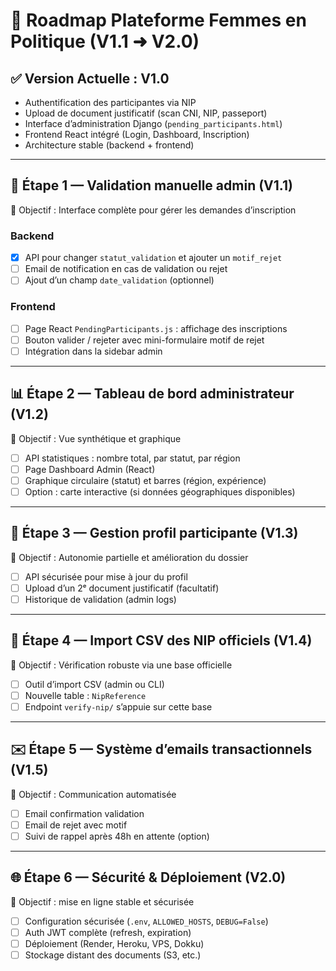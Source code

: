 # 🚀 Roadmap Plateforme Femmes en Politique (V1.1 ➜ V2.0)

## ✅ Version Actuelle : V1.0
- Authentification des participantes via NIP
- Upload de document justificatif (scan CNI, NIP, passeport)
- Interface d’administration Django (`pending_participants.html`)
- Frontend React intégré (Login, Dashboard, Inscription)
- Architecture stable (backend + frontend)

---

## 🔄 Étape 1 — Validation manuelle admin (V1.1)
🎯 Objectif : Interface complète pour gérer les demandes d’inscription

### Backend
- [x] API pour changer `statut_validation` et ajouter un `motif_rejet`
- [ ] Email de notification en cas de validation ou rejet
- [ ] Ajout d’un champ `date_validation` (optionnel)

### Frontend
- [ ] Page React `PendingParticipants.js` : affichage des inscriptions
- [ ] Bouton valider / rejeter avec mini-formulaire motif de rejet
- [ ] Intégration dans la sidebar admin

---

## 📊 Étape 2 — Tableau de bord administrateur (V1.2)
🎯 Objectif : Vue synthétique et graphique

- [ ] API statistiques : nombre total, par statut, par région
- [ ] Page Dashboard Admin (React)
- [ ] Graphique circulaire (statut) et barres (région, expérience)
- [ ] Option : carte interactive (si données géographiques disponibles)

---

## 🧩 Étape 3 — Gestion profil participante (V1.3)
🎯 Objectif : Autonomie partielle et amélioration du dossier

- [ ] API sécurisée pour mise à jour du profil
- [ ] Upload d’un 2ᵉ document justificatif (facultatif)
- [ ] Historique de validation (admin logs)

---

## 📁 Étape 4 — Import CSV des NIP officiels (V1.4)
🎯 Objectif : Vérification robuste via une base officielle

- [ ] Outil d’import CSV (admin ou CLI)
- [ ] Nouvelle table : `NipReference`
- [ ] Endpoint `verify-nip/` s’appuie sur cette base

---

## ✉️ Étape 5 — Système d’emails transactionnels (V1.5)
🎯 Objectif : Communication automatisée

- [ ] Email confirmation validation
- [ ] Email de rejet avec motif
- [ ] Suivi de rappel après 48h en attente (option)

---

## 🌐 Étape 6 — Sécurité & Déploiement (V2.0)
🎯 Objectif : mise en ligne stable et sécurisée

- [ ] Configuration sécurisée (`.env`, `ALLOWED_HOSTS`, `DEBUG=False`)
- [ ] Auth JWT complète (refresh, expiration)
- [ ] Déploiement (Render, Heroku, VPS, Dokku)
- [ ] Stockage distant des documents (S3, etc.)